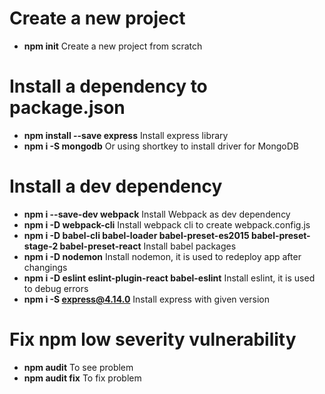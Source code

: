 # Create a new project
- **npm init** Create a new project from scratch
# Install a dependency to package.json
- **npm install --save express** Install express library
- **npm i -S mongodb** Or using shortkey to install driver for MongoDB
# Install a dev dependency
- **npm i --save-dev webpack** Install Webpack as dev dependency
- **npm i -D webpack-cli** Install webpack cli to create webpack.config.js
- **npm i -D babel-cli babel-loader babel-preset-es2015 babel-preset-stage-2 babel-preset-react** Install babel packages
- **npm i -D nodemon** Install nodemon, it is used to redeploy app after changings
- **npm i -D eslint eslint-plugin-react babel-eslint** Install eslint, it is used to debug errors
- **npm i -S express@4.14.0** Install express with given version
# Fix npm low severity vulnerability
- **npm audit** To see problem
- **npm audit fix** To fix problem
